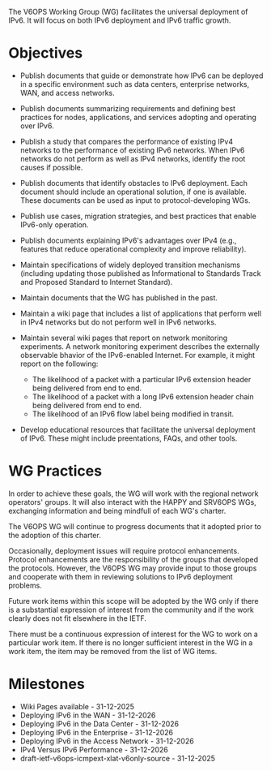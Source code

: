 The V6OPS Working Group (WG) facilitates the universal deployment of IPv6.  It will focus on both IPv6 deployment and IPv6 traffic growth.

# Objectives

*  Publish documents that guide or demonstrate how IPv6 can be deployed in a specific environment such as data centers, enterprise networks, WAN, and access networks.

* Publish documents summarizing requirements and defining best practices for nodes, applications, and services adopting and operating over IPv6. 

* Publish a study that compares the performance of existing IPv4 networks to the performance of existing IPv6 networks.  When IPv6 networks do not perform as well as IPv4 networks, identify the root causes if possible.

* Publish documents that identify obstacles to IPv6 deployment. Each document should include an operational solution, if one is available.  These documents can be used as input to protocol-developing WGs.

* Publish use cases, migration strategies, and best practices that enable IPv6-only operation.

* Publish documents explaining IPv6's advantages over IPv4 (e.g., features that reduce operational complexity and improve reliability).

* Maintain specifications of widely deployed transition mechanisms (including updating those published as Informational to Standards Track and Proposed Standard to Internet Standard).

* Maintain documents that the WG has published in the past.

* Maintain a wiki page that includes a list of applications that perform well in IPv4 networks but do not perform well in IPv6 networks.

* Maintain several wiki pages that report on network monitoring experiments.  A network monitoring experiment describes the externally observable bhavior of the IPv6-enabled Internet. For example, it might report on the following:

    + The likelihood of a packet with a particular IPv6 extension header being delivered from end to end.
    + The likelihood of a packet with a long IPv6 extension header chain being delivered from end to end.
    + The likelihood of an IPv6 flow label being modified in transit.

* Develop educational resources that facilitate the universal deployment of IPv6. These might include preentations, FAQs, and other tools.

# WG Practices

In order to achieve these goals, the WG will work with the regional network operators' groups. It will also interact with the HAPPY and SRV6OPS WGs, exchanging information and being mindfull of each WG's charter.

The V6OPS WG will continue to progress documents that it adopted prior to the adoption of this charter.

Occasionally, deployment issues will require protocol enhancements. Protocol enhancements are the responsibility of the groups that developed the protocols. However, the V6OPS WG may provide input to those groups and cooperate with them in reviewing solutions to IPv6 deployment problems.

Future work items within this scope will be adopted by the WG only if there is a substantial expression of interest from the community and if the work clearly does not fit elsewhere in the IETF.

There must be a continuous expression of interest for the WG to work on a particular work item.  If there is no longer sufficient interest in the WG in a work item, the item may be removed from the list of WG items.

# Milestones

*  Wiki Pages available - 31-12-2025
*  Deploying IPv6 in the WAN - 31-12-2026
*  Deploying IPv6 in the Data Center - 31-12-2026
*  Deploying IPv6 in the Enterprise - 31-12-2026
*  Deploying IPv6 in the Access Network - 31-12-2026
*  IPv4 Versus IPv6 Performance - 31-12-2026
*  draft-ietf-v6ops-icmpext-xlat-v6only-source - 31-12-2025

